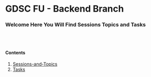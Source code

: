 # GDSC FU - Backend Branch

### Welcome Here You Will Find Sessions Topics and Tasks
<br><br>
#### Contents
1. [Sessions-and-Topics](./Sessions-Topics/README.md)
2. [Tasks](./Tasks/README.md)
